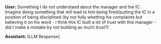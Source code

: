 **User:**
Something I do not understand about the manager and the IC. Imagine doing something that will lead to him being fired/putting the IC in a position of being disciplined (by not fully whetting his complaints but believing it on his word - i think this IC built a lot of trust with this manager - did I make a mistake by not building as much trust?)

**Assistant:**
[LLM Response]

